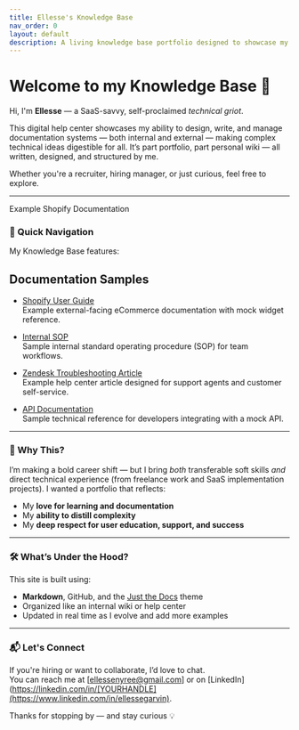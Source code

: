 ```yaml
---
title: Ellesse's Knowledge Base
nav_order: 0
layout: default
description: A living knowledge base portfolio designed to showcase my skills in knowledge management, systems thinking, and technical storytelling.
---
```


# Welcome to my Knowledge Base 🧠

Hi, I'm **Ellesse** — a SaaS-savvy, self-proclaimed _technical griot_.

This digital help center showcases my ability to design, write, and manage documentation systems — both internal and external —  making complex technical ideas digestible for all. It’s part portfolio, part personal wiki — all written, designed, and structured by me.

Whether you're a recruiter, hiring manager, or just curious, feel free to explore.

---
Example Shopify Documentation
### 🧭 Quick Navigation
My Knowledge Base features:

## Documentation Samples

- [Shopify User Guide](https://ellethetechgriot.github.io/knowledge-base/external-docs/shopify-user-guide)  
  Example external-facing eCommerce documentation with mock widget reference.

- [Internal SOP](https://ellethetechgriot.github.io/knowledge-base/internal-docs/internal-sop)  
  Sample internal standard operating procedure (SOP) for team workflows.

- [Zendesk Troubleshooting Article](https://ellethetechgriot.github.io/knowledge-base/external-docs/zendesk-knowledge-articles)  
  Example help center article designed for support agents and customer self-service.

- [API Documentation](https://ellethetechgriot.github.io/knowledge-base/external-docs/api-documentation)  
  Sample technical reference for developers integrating with a mock API.

---

### 🌱 Why This?

I’m making a bold career shift — but I bring *both* transferable soft skills *and* direct technical experience (from freelance work and SaaS implementation projects). I wanted a portfolio that reflects:

- My **love for learning and documentation**
- My **ability to distill complexity**
- My **deep respect for user education, support, and success**

---

### 🛠️ What’s Under the Hood?

This site is built using:
- **Markdown**, GitHub, and the [Just the Docs](https://just-the-docs.github.io/just-the-docs/) theme
- Organized like an internal wiki or help center
- Updated in real time as I evolve and add more examples

---

### 📬 Let's Connect

If you're hiring or want to collaborate, I’d love to chat.  
You can reach me at [ellessenyree@gmail.com] or on [LinkedIn](https://linkedin.com/in/[YOURHANDLE](https://www.linkedin.com/in/ellessegarvin).

Thanks for stopping by — and stay curious 💡
